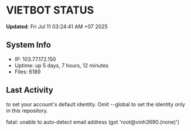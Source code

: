 # VIETBOT STATUS
**Updated**: Fri Jul 11 03:24:41 AM +07 2025

## System Info
- IP: 103.77.172.150
- Uptime: up 5 days, 7 hours, 12 minutes
- Files: 6189

## Last Activity

to set your account's default identity.
Omit --global to set the identity only in this repository.

fatal: unable to auto-detect email address (got 'root@vinh3690.(none)')
